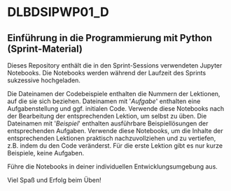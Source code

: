 # DLBDSIPWP01_D
## Einführung in die Programmierung mit Python (Sprint-Material)

Dieses Repository enthält die in den Sprint-Sessions verwendeten Jupyter Notebooks. Die Notebooks werden während der Laufzeit des Sprints sukzessive hochgeladen.

Die Dateinamen der Codebeispiele enthalten die Nummern der Lektionen, auf die sie sich beziehen. Dateinamen mit '_Aufgabe_' enthalten eine Aufgabenstellung und ggf. initialen Code. Verwende diese Notebooks nach der Bearbeitung der entsprechenden Lektion, um selbst zu üben. Die Dateinamen mit '_Beispiel_' enthalten ausführbare Beispiellösungen der entsprechenden Aufgaben. Verwende diese Notebooks, um die Inhalte der entsprechenden Lektionen praktisch nachzuvollziehen und zu vertiefen, z.B. indem du den Code veränderst. Für die erste Lektion gibt es nur kurze Beispiele, keine Aufgaben. 

Führe die Notebooks in deiner individuellen Entwicklungsumgebung aus.

Viel Spaß und Erfolg beim Üben!
